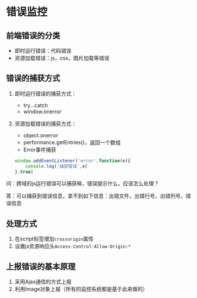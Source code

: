 
# 错误监控

## 前端错误的分类

- 即时运行错误：代码错误
- 资源加载错误：js，css，图片加载等错误

## 错误的捕获方式

1. 即时运行错误的捕获方式：
   - try...catch
   - window.onerror

2. 资源加载错误的捕获方式：
   - object.onerror
   - performance.getEntries()，返回一个数组
   - Error事件捕获
    ```js
    window.addEventListener('error',function(e){
        console.log('捕获错误',e)
    },true)
    ```

问：跨域的js运行错误可以捕获嘛，错误提示什么，应该怎么处理？

答：可以捕获到错误信息，拿不到如下信息：出错文件，出错行号，出错列号，错误信息

## 处理方式

1. 在script标签增加`crossorigin`属性
2. 设置js资源响应头`Access-Control-Allow-Origin:*`

## 上报错误的基本原理

1. 采用Ajax通信的方式上报
2. 利用Image对象上报（所有的监控系统都是基于此来做的）
